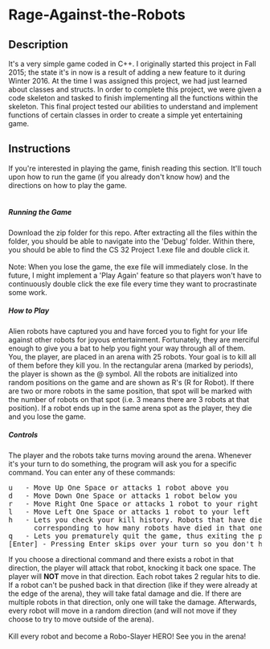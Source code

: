 # Rage-Against-the-Robots
## Description
It's a very simple game coded in C++. I originally started this project in Fall 2015; the
state it's in now is a result of adding a new feature to it during Winter 2016. At the time
I was assigned this project, we had just learned about classes and structs. In order to
complete this project, we were given a code skeleton and tasked to finish implementing all
the functions within the skeleton. This final project tested our abilities to understand
and implement functions of certain classes in order to create a simple yet entertaining game.

## Instructions
If you're interested in playing the game, finish reading this section. It'll touch upon
how to run the game (if you already don't know how) and the directions on how to play the game.
<br><br>
##### Running the Game
Download the zip folder for this repo. After extracting all the files within the folder, you should
be able to navigate into the 'Debug' folder. Within there, you should be able to find the
CS 32 Project 1.exe file and double click it.
<br><br>
Note: When you lose the game, the exe file will immediately close. In the future, I might implement a
'Play Again' feature so that players won't have to continuously double click the exe file every time
they want to procrastinate some work.
##### How to Play
Alien robots have captured you and have forced you to fight for your life against other robots for joyous entertainment.
Fortunately, they are merciful enough to give you a bat to help you fight your way through all of them.
You, the player, are placed in an arena with 25 robots. Your goal is to kill all of them before they
kill you. In the rectangular arena (marked by periods), the player is shown as the @ symbol.
All the robots are initialized into random positions on the game and are shown as R's (R for Robot). If there are two 
or more robots in the same position, that spot will be marked with the number of robots on that spot 
(i.e. 3 means there are 3 robots at that position). If a robot ends up in the same arena spot as the player, 
they die and you lose the game.

##### Controls
The player and the robots take turns moving around the arena. Whenever it's your turn to do something, the program will
ask you for a specific command. You can enter any of these commands:
<pre>
u   - Move Up One Space or attacks 1 robot above you
d   - Move Down One Space or attacks 1 robot below you
r   - Move Right One Space or attacks 1 robot to your right
l   - Move Left One Space or attacks 1 robot to your left
h   - Lets you check your kill history. Robots that have died will be represented by an alphabetical letter 
      corresponding to how many robots have died in that one spot.
q   - Lets you prematurely quit the game, thus exiting the program.
[Enter] - Pressing Enter skips over your turn so you don't have to make a move if you don't want to.
</pre>
If you choose a directional command and there exists a robot in that direction, the player will attack that robot,
knocking it back one space. The player will <b>NOT</b> move in that direction. Each robot takes 2 regular hits to die.
If a robot can't be pushed back in that direction (like if they were already at the edge of the arena), 
they will take fatal damage and die. If there are multiple robots in that direction, only one will take the damage.
Afterwards, every robot will move in a random direction (and will not move if they choose to try to move outside of the
arena).
<br><br>
Kill every robot and become a Robo-Slayer HERO! See you in the arena!
